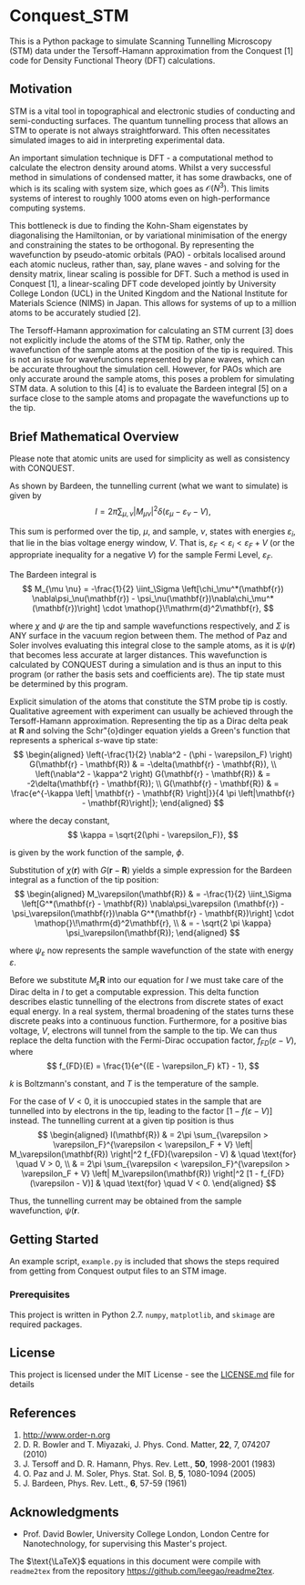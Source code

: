 # Conquest_STM

This is a Python package to simulate Scanning Tunnelling Microscopy (STM) data under the Tersoff-Hamann approximation from the Conquest [1] code for Density Functional Theory (DFT) calculations.

## Motivation

STM is a vital tool in topographical and electronic studies of conducting and semi-conducting surfaces. The quantum tunnelling process that allows an STM to operate is not always straightforward. This often necessitates simulated images to aid in interpreting experimental data.

An important simulation technique is DFT - a computational method to calculate the electron density around atoms. Whilst a very successful method in simulations of condensed matter, it has some drawbacks, one of which is its scaling with system size, which goes as $\mathcal{O}(N^3)$. This limits systems of interest to roughly 1000 atoms even on high-performance computing systems.

This bottleneck is due to finding the Kohn-Sham eigenstates by diagonalising the Hamiltonian, or by variational minimisation of the energy and constraining the states to be orthogonal. By representing the wavefunction by pseudo-atomic orbitals (PAO) - orbitals localised around each atomic nucleus, rather than, say, plane waves - and solving for the density matrix, linear scaling is possible for DFT. Such a method is used in Conquest [1], a linear-scaling DFT code developed jointly by University College London (UCL) in the United Kingdom and the National Institute for Materials Science (NIMS) in Japan. This allows for systems of up to a million atoms to be accurately studied [2].

The Tersoff-Hamann approximation for calculating an STM current [3] does not explicitly include the atoms of the STM tip. Rather, only the wavefunction of the sample atoms at the position of the tip is required. This is not an issue for wavefunctions represented by plane waves, which can be accurate throughout the simulation cell. However, for PAOs which are only accurate around the sample atoms, this poses a problem for simulating STM data. A solution to this [4] is to evaluate the Bardeen integral [5] on a surface close to the sample atoms and propagate the wavefunctions up to the tip.

## Brief Mathematical Overview

Please note that atomic units are used for simplicity as well as consistency with CONQUEST.

As shown by Bardeen, the tunnelling current (what we want to simulate) is given by
$$
    I = 2\pi \sum_{\mu, \nu} \left| M_{\mu \nu} \right|^2 \delta(\varepsilon_{\mu} - \varepsilon_{\nu} - V),
$$

This sum is performed over the tip, $\mu$, and sample, $\nu$, states with energies $\varepsilon_i$, that lie in the bias voltage energy window, $V$. That is, $\varepsilon_F < \varepsilon_i < \varepsilon_F + V$ (or the appropriate inequality for a negative $V$) for the sample Fermi Level, $\varepsilon_F$.

The Bardeen integral is
$$
    M_{\mu \nu} = -\frac{1}{2} \iint_\Sigma \left[\chi_\mu^*(\mathbf{r}) \nabla\psi_\nu(\mathbf{r}) - \psi_\nu(\mathbf{r})\nabla\chi_\mu^*(\mathbf{r})\right] \cdot \mathop{}\!\mathrm{d}^2\mathbf{r},
$$

where $\chi$ and $\psi$ are the tip and sample wavefunctions respectively, and $\Sigma$ is ANY surface in the vacuum region between them. The method of Paz and Soler involves evaluating this integral close to the sample atoms, as it is $\psi(\mathbf{r})$ that becomes less accurate at larger distances. This wavefunction is calculated by CONQUEST during a simulation and is thus an input to this program (or rather the basis sets and coefficients are). The tip state must be determined by this program.

Explicit simulation of the atoms that constitute the STM probe tip is costly. Qualitative agreement with experiment can usually be achieved through the Tersoff-Hamann approximation. Representing the tip as a Dirac delta peak at $\mathbf{R}$ and solving the Schr\"{o}dinger equation yields a Green's function that represents a spherical $s$-wave tip state:
$$
    \begin{aligned}
        \left(-\frac{1}{2} \nabla^2 - (\phi - \varepsilon_F) \right) G(\mathbf{r} - \mathbf{R}) & = -\delta(\mathbf{r} - \mathbf{R}), \\
        \left(\nabla^2 -  \kappa^2 \right) G(\mathbf{r} - \mathbf{R}) & = -2\delta(\mathbf{r} - \mathbf{R}); \\
        G(\mathbf{r} - \mathbf{R}) & = \frac{e^{-\kappa \left| \mathbf{r} - \mathbf{R} \right|}}{4 \pi \left|\mathbf{r} - \mathbf{R}\right|};
    \end{aligned}
$$

where the decay constant,
$$
    \kappa = \sqrt{2(\phi - \varepsilon_F)},
$$

is given by the work function of the sample, $\phi$.


Substitution of $\chi(\mathbf{r})$ with $G(\mathbf{r} - \mathbf{R})$ yields a simple expression for the Bardeen integral as a function of the tip position:
$$
    \begin{aligned}
        M_\varepsilon(\mathbf{R}) & = -\frac{1}{2} \iint_\Sigma \left[G^*(\mathbf{r} - \mathbf{R}) \nabla\psi_\varepsilon (\mathbf{r}) - \psi_\varepsilon(\mathbf{r})\nabla G^*(\mathbf{r} - \mathbf{R})\right] \cdot \mathop{}\!\mathrm{d}^2\mathbf{r}, \\
        & = - \sqrt{2 \pi \kappa} \psi_\varepsilon(\mathbf{R});
    \end{aligned}
$$

where $\psi_\varepsilon$ now represents the sample wavefunction of the state with energy $\varepsilon$.

Before we substitute $M_\varepsilon{\mathbf{R}}$ into our equation for $I$ we must take care of the Dirac delta in $I$ to get a computable expression. This delta function describes elastic tunnelling of the electrons from discrete states of exact equal energy. In a real system, thermal broadening of the states turns these discrete peaks into a continuous function. Furthermore, for a positive bias voltage, $V$, electrons will tunnel from the sample to the tip. We can thus replace the delta function with the Fermi-Dirac occupation factor, $f_{FD}(\varepsilon - V)$, where
$$
    f_{FD}(E) = \frac{1}{e^{(E - \varepsilon_F) kT} - 1},
$$

$k$ is Boltzmann's constant, and $T$ is the temperature of the sample.

For the case of $V < 0$, it is unoccupied states in the sample that are tunnelled into by electrons in the tip, leading to the factor $[1 - f(\varepsilon - V)]$ instead. The tunnelling current at a given tip position is thus
$$
    \begin{aligned}
        I(\mathbf{R}) & = 2\pi \sum_{\varepsilon > \varepsilon_F}^{\varepsilon < \varepsilon_F + V} \left| M_\varepsilon(\mathbf{R}) \right|^2 f_{FD}(\varepsilon - V) & \quad \text{for} \quad V > 0, \\
        & = 2\pi \sum_{\varepsilon < \varepsilon_F}^{\varepsilon > \varepsilon_F + V} \left| M_\varepsilon(\mathbf{R}) \right|^2 [1 - f_{FD}(\varepsilon - V)] & \quad \text{for} \quad V < 0.
    \end{aligned}
$$

Thus, the tunnelling current may be obtained from the sample wavefunction, $\psi(\mathbf{r}$.

## Getting Started

An example script, ```example.py``` is included that shows the steps required from getting from Conquest output files to an STM image.

### Prerequisites

This project is written in Python 2.7. ```numpy```, ```matplotlib```, and ```skimage``` are required packages.

## License

This project is licensed under the MIT License - see the [LICENSE.md](LICENSE.md) file for details

## References

1. <http://www.order-n.org>
2. D. R. Bowler and T. Miyazaki, J. Phys. Cond. Matter, **22**, 7, 074207 (2010)
3. J. Tersoff and D. R. Hamann, Phys. Rev. Lett., **50**, 1998-2001 (1983)
4. O. Paz and J. M. Soler, Phys. Stat. Sol. B, **5**, 1080-1094 (2005)
5. J. Bardeen, Phys. Rev. Lett., **6**, 57-59 (1961)

## Acknowledgments

* Prof. David Bowler, University College London, London Centre for Nanotechnology, for supervising this Master's project.

The $\text{\LaTeX}$ equations in this document were compile with ```readme2tex``` from the repository <https://github.com/leegao/readme2tex>.

